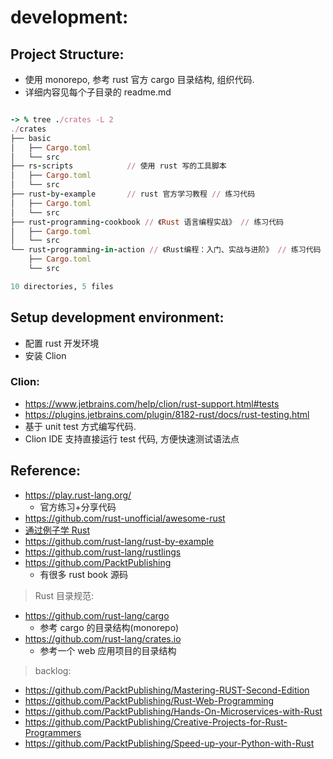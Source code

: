 
# development:

## Project Structure:

- 使用 monorepo, 参考 rust 官方 cargo 目录结构, 组织代码.
- 详细内容见每个子目录的 readme.md

```ruby

-> % tree ./crates -L 2
./crates
├── basic
│   ├── Cargo.toml
│   └── src
├── rs-scripts            // 使用 rust 写的工具脚本
│   ├── Cargo.toml
│   └── src
├── rust-by-example       // rust 官方学习教程 // 练习代码
│   ├── Cargo.toml
│   └── src
├── rust-programming-cookbook // 《Rust 语言编程实战》 // 练习代码
│   ├── Cargo.toml
│   └── src
└── rust-programming-in-action // 《Rust编程：入门、实战与进阶》 // 练习代码
    ├── Cargo.toml
    └── src

10 directories, 5 files


```

## Setup development environment:

- 配置 rust 开发环境
- 安装 Clion

### Clion:

- https://www.jetbrains.com/help/clion/rust-support.html#tests
- https://plugins.jetbrains.com/plugin/8182-rust/docs/rust-testing.html
- 基于 unit test 方式编写代码.
- Clion IDE 支持直接运行 test 代码, 方便快速测试语法点

## Reference:

- https://play.rust-lang.org/
    - 官方练习+分享代码
- https://github.com/rust-unofficial/awesome-rust
- [通过例子学 Rust](https://rustwiki.org/zh-CN/rust-by-example/index.html)
- https://github.com/rust-lang/rust-by-example
- https://github.com/rust-lang/rustlings
- https://github.com/PacktPublishing
    - 有很多 rust book 源码

> Rust 目录规范:

- https://github.com/rust-lang/cargo
    - 参考 cargo 的目录结构(monorepo)
- https://github.com/rust-lang/crates.io
    - 参考一个 web 应用项目的目录结构

> backlog:

- https://github.com/PacktPublishing/Mastering-RUST-Second-Edition
- https://github.com/PacktPublishing/Rust-Web-Programming
- https://github.com/PacktPublishing/Hands-On-Microservices-with-Rust
- https://github.com/PacktPublishing/Creative-Projects-for-Rust-Programmers
- https://github.com/PacktPublishing/Speed-up-your-Python-with-Rust
